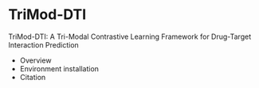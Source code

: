 # TriMod-DTI
TriMod-DTI: A Tri-Modal Contrastive Learning Framework for Drug-Target Interaction Prediction
<ul>
  <li>Overview</li>
  <li>Environment installation</li>
  <li>Citation</li>
</ul>

